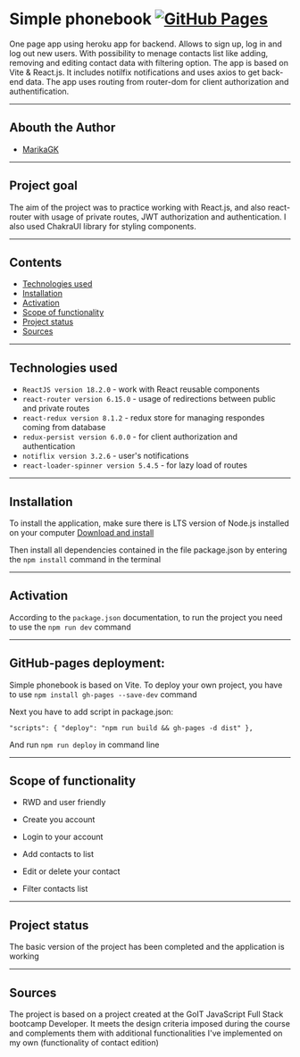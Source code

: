 # Simple phonebook [![GitHub Pages](https://img.shields.io/badge/GitHub%20Pages-gray)](https://marikagk.github.io/simple-phonebook/)

One page app using heroku app for backend. Allows to sign up, log in and log out new users. With possibility to menage contacts list like adding, removing and editing contact data with filtering option.
The app is based on Vite & React.js. It includes notilfix notifications and uses axios to get back-end data. The app uses routing from router-dom for client authorization and authentification.


---

## Abouth the Author

- [MarikaGK](https://github.com/MarikaGK/)

---

## Project goal

The aim of the project was to practice working with React.js, and also react-router with usage of private routes, JWT authorization and authentication. I also used ChakraUI library for styling components.

---


## Contents

- [Technologies used](#technologies-used)
- [Installation](#Installation)
- [Activation](#Activation)
- [Scope of functionality](#Scope-of-functionality)
- [Project status](#Project-status)
- [Sources](#Sources)

---

## Technologies used


- `ReactJS version 18.2.0` - work with React reusable components
- `react-router version 6.15.0` - usage of redirections between public and private routes
- `react-redux version 8.1.2` - redux store for managing respondes coming from database
- `redux-persist version 6.0.0` - for client authorization and authentication
- `notiflix version 3.2.6` - user's notifications
- `react-loader-spinner version 5.4.5` - for lazy load of routes

---

## Installation

To install the application, make sure there is LTS version of Node.js installed on your computer  [Download and install](https://nodejs.org/en/)

Then install all dependencies contained in the file package.json by entering the
`npm install` command in the terminal

---

## Activation

According to the `package.json` documentation, to run the project you need to use the `npm run dev` command

---

## GitHub-pages deployment:

Simple phonebook is based on Vite. To deploy your own project, you have to use `npm install gh-pages --save-dev` command

Next you have to add script in package.json:

`"scripts": { "deploy": "npm run build && gh-pages -d dist" },`

And run `npm run deploy` in command line

---

## Scope of functionality

- RWD and user friendly

- Create you account

- Login to your account

- Add contacts to list

- Edit or delete your contact

- Filter contacts list

---

## Project status

The basic version of the project has been completed and the application is
working

---

## Sources

The project is based on a project created at the GoIT JavaScript Full Stack
bootcamp Developer. It meets the design criteria imposed during the course and
complements them with additional functionalities I've implemented on my own (functionality of contact edition)

